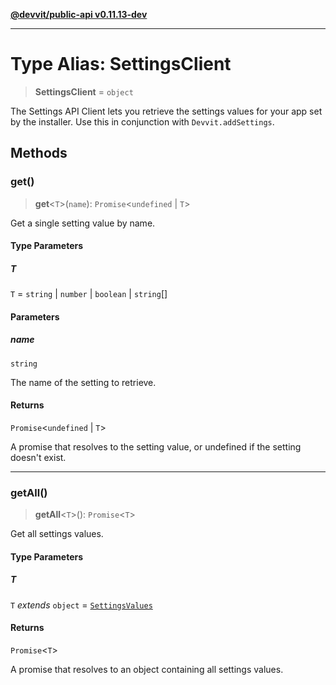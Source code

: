 [**@devvit/public-api v0.11.13-dev**](../README.md)

---

# Type Alias: SettingsClient

> **SettingsClient** = `object`

The Settings API Client lets you retrieve the settings values for your app set by the installer.
Use this in conjunction with `Devvit.addSettings`.

## Methods

<a id="get"></a>

### get()

> **get**\<`T`\>(`name`): `Promise`\<`undefined` \| `T`\>

Get a single setting value by name.

#### Type Parameters

##### T

`T` = `string` \| `number` \| `boolean` \| `string`[]

#### Parameters

##### name

`string`

The name of the setting to retrieve.

#### Returns

`Promise`\<`undefined` \| `T`\>

A promise that resolves to the setting value, or undefined if the setting doesn't exist.

---

<a id="getall"></a>

### getAll()

> **getAll**\<`T`\>(): `Promise`\<`T`\>

Get all settings values.

#### Type Parameters

##### T

`T` _extends_ `object` = [`SettingsValues`](SettingsValues.md)

#### Returns

`Promise`\<`T`\>

A promise that resolves to an object containing all settings values.
